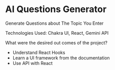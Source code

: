 # AI Questions Generator

Generate Questions about The Topic You Enter

Technologies Used: Chakra UI, React, Gemini API

What were the desired out comes of the project?

- Understand React Hooks
- Learn a UI framework from the documentation
- Use API with React
